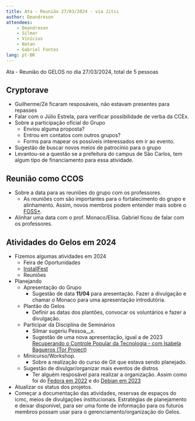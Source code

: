 ```yaml
---
title: Ata - Reunião 27/03/2024 - via Jitsi
author: Deandreson
attendees:
    - Deandreson
    - Silmar
    - Vinícius
    - Natan
    - Gabriel Fontes
lang: pt-BR
---
```


Ata - Reunião do GELOS no dia 27/03/2024, total de 5 pessoas

## Cryptorave

 - Guilherme/Zé ficaram resposáveis, não estavam presentes para repasses
 - Falar com o Júlio Estrela, para verificar possibilidade de verba da CCEx.
 - Sobre a participação oficial do Grupo
   - Enviou alguma proposta?
   - Entrou em contatos com outros grupos?
   - Forms para mapear os possíveis interessados em ir ao evento.
 - Sugestão de buscar novos meios de patrocínio para o grupo
 - Levantou-se a questão se a prefeitura do campus de São Carlos, tem algum tipo de financiamento para essa atividade.

## Reunião como CCOS

- Sobre a data para as reuniões do grupo com os professores.
   - As reuniões com são importantes para o fortalecimento do grupo e alinhamento. Assim, novos membros podem entender mais sobre o [FOSS*](https://ccos.icmc.usp.br/).
- Alinhar uma data com o prof. Monaco/Elisa. Gabriel ficou de falar com os professores.

## Atividades do Gelos em 2024
- Fizemos algumas atividades em 2024
    - Feira de Oportunidades
    - [InstallFest](https://gelos.club/projetos/installfest-2024-1.html)
    - Reuniões
- Planejando
    - Apresentação do Grupo
       - Sugestão de data **11/04** para aresentação. Fazer a divulgação e chamar o Monaco para uma apresentação introdutória.
    - Plantão do Gelos
       - Definir as datas dos plantões, convocar os voluntários e fazer a divulgação.
    - Participar da Disciplina de Seminários
       - Silmar sugeriu Pessoa__x. 
       - Sugestão de uma nova apresentação, igual a de 2023 [Recuperando o Controle Popular da Tecnologia - com Isabela Bagueros (Tor Project) ](https://www.youtube.com/live/OCX_j5GTf9o?si=HCBlVqzgawdxPDO2)
    - Minicurso/Workshop. 
       - Sobre a realização do curso de Git que estava sendo planejado.
    - Sugestão de divulgar/organizar mais eventos de distros
       - Ter alguém resposável para realizar a organização. Assim como foi do [Fedora em 2022](https://gelos.club/2022/10/10/fedora-release-party.html) e do [Debian em 2023](https://gelos.club/projetos/debianday-2023.html)
- Atualizar os status dos projetos.
- Começar a documentação das atividades, reservas de espaços do icmc, meios de divulgações institucionais. Estratégias de planejamento e deixar disponível, para ser uma fonte de informação para os futuros membros possam usar para o gerenciamento/organização do Gelos.
